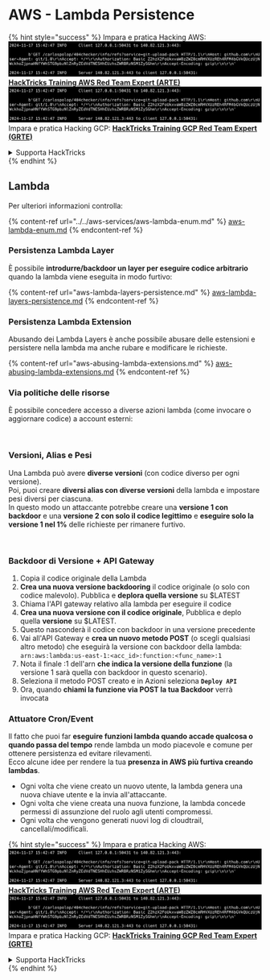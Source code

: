 # AWS - Lambda Persistence

{% hint style="success" %}
Impara e pratica Hacking AWS:<img src="../../../../.gitbook/assets/image (1).png" alt="" data-size="line">[**HackTricks Training AWS Red Team Expert (ARTE)**](https://training.hacktricks.xyz/courses/arte)<img src="../../../../.gitbook/assets/image (1).png" alt="" data-size="line">\
Impara e pratica Hacking GCP: <img src="../../../../.gitbook/assets/image (2).png" alt="" data-size="line">[**HackTricks Training GCP Red Team Expert (GRTE)**<img src="../../../../.gitbook/assets/image (2).png" alt="" data-size="line">](https://training.hacktricks.xyz/courses/grte)

<details>

<summary>Supporta HackTricks</summary>

* Controlla i [**piani di abbonamento**](https://github.com/sponsors/carlospolop)!
* **Unisciti al** 💬 [**gruppo Discord**](https://discord.gg/hRep4RUj7f) o al [**gruppo telegram**](https://t.me/peass) o **seguici** su **Twitter** 🐦 [**@hacktricks\_live**](https://twitter.com/hacktricks\_live)**.**
* **Condividi trucchi di hacking inviando PR ai** [**HackTricks**](https://github.com/carlospolop/hacktricks) e [**HackTricks Cloud**](https://github.com/carlospolop/hacktricks-cloud) repos di github.

</details>
{% endhint %}

## Lambda

Per ulteriori informazioni controlla:

{% content-ref url="../../aws-services/aws-lambda-enum.md" %}
[aws-lambda-enum.md](../../aws-services/aws-lambda-enum.md)
{% endcontent-ref %}

### Persistenza Lambda Layer

È possibile **introdurre/backdoor un layer per eseguire codice arbitrario** quando la lambda viene eseguita in modo furtivo:

{% content-ref url="aws-lambda-layers-persistence.md" %}
[aws-lambda-layers-persistence.md](aws-lambda-layers-persistence.md)
{% endcontent-ref %}

### Persistenza Lambda Extension

Abusando dei Lambda Layers è anche possibile abusare delle estensioni e persistere nella lambda ma anche rubare e modificare le richieste.

{% content-ref url="aws-abusing-lambda-extensions.md" %}
[aws-abusing-lambda-extensions.md](aws-abusing-lambda-extensions.md)
{% endcontent-ref %}

### Via politiche delle risorse

È possibile concedere accesso a diverse azioni lambda (come invocare o aggiornare codice) a account esterni:

<figure><img src="../../../../.gitbook/assets/image (255).png" alt=""><figcaption></figcaption></figure>

### Versioni, Alias e Pesi

Una Lambda può avere **diverse versioni** (con codice diverso per ogni versione).\
Poi, puoi creare **diversi alias con diverse versioni** della lambda e impostare pesi diversi per ciascuna.\
In questo modo un attaccante potrebbe creare una **versione 1 con backdoor** e una **versione 2 con solo il codice legittimo** e **eseguire solo la versione 1 nel 1%** delle richieste per rimanere furtivo.

<figure><img src="../../../../.gitbook/assets/image (120).png" alt=""><figcaption></figcaption></figure>

### Backdoor di Versione + API Gateway

1. Copia il codice originale della Lambda
2. **Crea una nuova versione backdooring** il codice originale (o solo con codice malevolo). Pubblica e **deplora quella versione** su $LATEST
1. Chiama l'API gateway relativo alla lambda per eseguire il codice
3. **Crea una nuova versione con il codice originale**, Pubblica e deplo quella **versione** su $LATEST.
1. Questo nasconderà il codice con backdoor in una versione precedente
4. Vai all'API Gateway e **crea un nuovo metodo POST** (o scegli qualsiasi altro metodo) che eseguirà la versione con backdoor della lambda: `arn:aws:lambda:us-east-1:<acc_id>:function:<func_name>:1`
1. Nota il finale :1 dell'arn **che indica la versione della funzione** (la versione 1 sarà quella con backdoor in questo scenario).
5. Seleziona il metodo POST creato e in Azioni seleziona **`Deploy API`**
6. Ora, quando **chiami la funzione via POST la tua Backdoor** verrà invocata

### Attuatore Cron/Event

Il fatto che puoi far **eseguire funzioni lambda quando accade qualcosa o quando passa del tempo** rende lambda un modo piacevole e comune per ottenere persistenza ed evitare rilevamenti.\
Ecco alcune idee per rendere la tua **presenza in AWS più furtiva creando lambdas**.

* Ogni volta che viene creato un nuovo utente, la lambda genera una nuova chiave utente e la invia all'attaccante.
* Ogni volta che viene creata una nuova funzione, la lambda concede permessi di assunzione del ruolo agli utenti compromessi.
* Ogni volta che vengono generati nuovi log di cloudtrail, cancellali/modificali.

{% hint style="success" %}
Impara e pratica Hacking AWS:<img src="../../../../.gitbook/assets/image (1).png" alt="" data-size="line">[**HackTricks Training AWS Red Team Expert (ARTE)**](https://training.hacktricks.xyz/courses/arte)<img src="../../../../.gitbook/assets/image (1).png" alt="" data-size="line">\
Impara e pratica Hacking GCP: <img src="../../../../.gitbook/assets/image (2).png" alt="" data-size="line">[**HackTricks Training GCP Red Team Expert (GRTE)**<img src="../../../../.gitbook/assets/image (2).png" alt="" data-size="line">](https://training.hacktricks.xyz/courses/grte)

<details>

<summary>Supporta HackTricks</summary>

* Controlla i [**piani di abbonamento**](https://github.com/sponsors/carlospolop)!
* **Unisciti al** 💬 [**gruppo Discord**](https://discord.gg/hRep4RUj7f) o al [**gruppo telegram**](https://t.me/peass) o **seguici** su **Twitter** 🐦 [**@hacktricks\_live**](https://twitter.com/hacktricks\_live)**.**
* **Condividi trucchi di hacking inviando PR ai** [**HackTricks**](https://github.com/carlospolop/hacktricks) e [**HackTricks Cloud**](https://github.com/carlospolop/hacktricks-cloud) repos di github.

</details>
{% endhint %}
